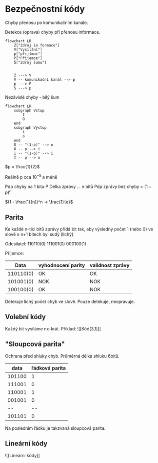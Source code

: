 # Bezpečnostní kódy

Chyby přenosu po komunikačním kanále. 

Detekce (oprava) chyby při přenosu informace. 

``` mermaid
flowchart LR
	Z["Zdroj in formace"] 
	V["Vysílání"] 
	p["přijímac"]
	P["Přijemce"] 
	Š["Zdroj šumu"]
	
	
	Z ---> V
	V -- komunikační kanál --> p
	p ---> P
	Š ---> p	
```

Nezávislé chyby - bílý šum

``` mermaid
flowchart LR
	subgraph Vstup
		I
		O
	end
	subgraph Výstup
		i
		o
	end
	O -- "(1-p)" --> o
	O -- p --> i
	I -- "(1-p)" --> i
	I -- p --> o
``` 
$p = \frac{1}{2}$

Reálně p cca $10^{-5}$ a méně

Pdp chyby na 1 bitu P
Délka zprávy ... n bitů
Pdp zprávy bez chyby = $(1-p)^n$

$(1 - \frac{1}{n})^n -> \frac{1}{e}$

## Parita
Ke každé n-tici bitů zprávy přidá bit tak, aby výsledný počet 1 (nebo 0) ve slově o n+1 bitech byl sudý (lichý).

Odesilatel:
110110(0) 111001(0) 000100(1)

Příjemce:

| Data      | vyhodnocení parity | validnost zprávy |
| --------- | ------------------ | ---------------- |
| 110110(0) | OK                 | OK               |
| 101001(0) | NOK                | NOK              |
|   100100(0)        |         OK           |      NOK            |


Detekuje lichý počet chyb ve slově. Pouze detekuje, neopravuje. 

## Volební kódy
Každý bit vysíláme nx-krát.
Příklad: ![[Kód(3,1)]]
## "Sloupcová parita"
Ochrana před shluky chyb. Průměrná délka shluku 6bitů.

| data   | řádková parita |
| ------ | -------------- |
| 101100 |   1             |
| 111001 |    0            |
| 110001 |     1           |
| 001001 |      0          |
| --     |        --        |
| 101101 |       0         |

Na posledním řádku je takzvaná sloupcová parita. 

## Lineární kódy
![[Lineární kódy]]